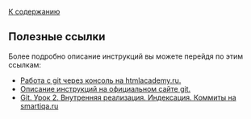 [К содержанию](./redme.md)

## Полезные ссылки  

Более подробно описание инструкций вы можете перейдя по этим ссылкам:
- [Работа с git через консоль на htmlacademy.ru.](https://htmlacademy.ru/blog/git/git-console "вперед на htmlacademy") 
- [Описание инструкций на официальном сайте git.](https://docs.github.com/ru/get-started/using-git/about-git "вперед на github") 
- [Git. Урок 2. Внутренняя реализация. Индексация. Коммиты на smartiqa.ru](https://smartiqa.ru/courses/git/lesson-2?ysclid=letzgcsnzr637555896 "вперед на smartiqa.ru") 